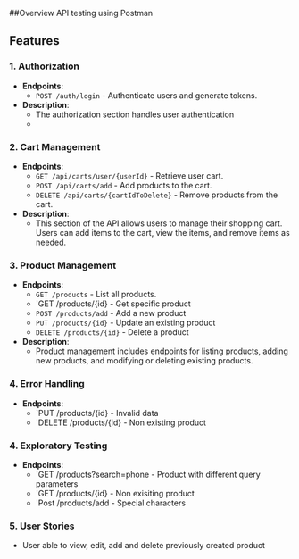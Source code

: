 ##Overview 
API testing using Postman 

## Features

### 1. Authorization
- **Endpoints**:
  - `POST /auth/login` - Authenticate users and generate tokens.
- **Description**: 
  - The authorization section handles user authentication
  - 
### 2. Cart Management
- **Endpoints**:
  - `GET /api/carts/user/{userId}` - Retrieve user cart.
  - `POST /api/carts/add` - Add products to the cart.
  - `DELETE /api/carts/{cartIdToDelete}` - Remove products from the cart.
- **Description**:
  - This section of the API allows users to manage their shopping cart. Users can add items to the cart, view the items, and remove items as needed.

### 3. Product Management
- **Endpoints**:
  - `GET /products` - List all products.
  - 'GET /products/{id} - Get specific product
  - `POST /products/add` - Add a new product 
  - `PUT /products/{id}` - Update an existing product 
  - `DELETE /products/{id}` - Delete a product 
- **Description**:
  - Product management includes endpoints for listing products, adding new products, and modifying or deleting existing products.
 
### 4. Error Handling
- **Endpoints**:
  - `PUT /products/{id} - Invalid data
  - 'DELETE /products/{id} - Non existing product

### 4. Exploratory Testing 
- **Endpoints**:
  - 'GET /products?search=phone - Product with different query parameters 
  - 'GET /products/{id} - Non exisiting product
  - 'Post /products/add - Special characters

### 5. User Stories 
- User able to view, edit, add and delete previously created product
